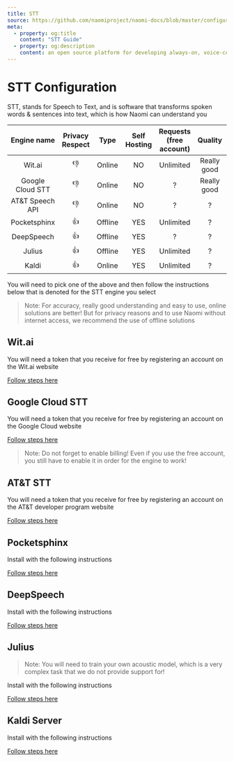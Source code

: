 ```yaml
---
title: STT
source: https://github.com/naomiproject/naomi-docs/blob/master/configuration/stt.md
meta:
  - property: og:title
    content: "STT Guide"
  - property: og:description
    content: an open source platform for developing always-on, voice-controlled applications
---
```


# STT Configuration

STT, stands for Speech to Text, and is software that transforms spoken words & sentences into text, which is how Naomi can understand you

| Engine name      | Privacy Respect | Type    | Self Hosting | Requests (free account) | Quality     | Platform |
|:----------------:|:---------------:|:-------:|:------------:|:-----------------------:|:-----------:|:--------:|
| Wit.ai           | 👎              | Online  | NO           | Unlimited               | Really good | Any      |
| Google Cloud STT | 👎              | Online  | NO           | ?                       | Really good | Any      |
| AT&T Speech API  | 👎              | Online  | NO           | ?                       | ?           | Any      |
| Pocketsphinx     | 👍              | Offline | YES          | Unlimited               | ?           | Linux 🐧 |
| DeepSpeech       | 👍              | Offline | YES          | ?                       | ?           | Linux 🐧 |
| Julius           | 👍              | Offline | YES          | Unlimited               | ?           | Linux 🐧 |
| Kaldi            | 👍              | Online  | YES          | Unlimited               | ?           | Linux 🐧 |

You will need to pick one of the above and then follow the instructions below that is denoted for the STT engine you select

>Note: For accuracy, really good understanding and easy to use, online solutions are better! But for privacy reasons and to use Naomi without internet access, we recommend the use of offline solutions

## Wit.ai

You will need a token that you receive for free by registering an account on the Wit.ai website

[Follow steps here](https://wit.ai/)

## Google Cloud STT

You will need a token that you receive for free by registering an account on the Google Cloud website

[Follow steps here](https://cloud.google.com/speech-to-text/)

>Note: Do not forget to enable billing! Even if you use the free account, you still have to enable it in order for the engine to work!

## AT&T STT

You will need a token that you receive for free by registering an account on the AT&T developer program website

[Follow steps here](https://developer.att.com/blog/at-amp-t-text-to-speech-and-speech-to-text-api-tutorial)

## Pocketsphinx

Install with the following instructions

[Follow steps here](../plugins/pocketsphinx-install.html)

## DeepSpeech

Install with the following instructions

[Follow steps here](../plugins/deepspeech-setup.html)

## Julius

>Note: You will need to train your own acoustic model, which is a very complex task that we do not provide support for!

Install with the following instructions

[Follow steps here](https://julius.osdn.jp/juliusbook/en/desc_install.html)

## Kaldi Server

Install with the following instructions

[Follow steps here](http://kaldi-asr.org/doc/)

<DocPreviousVersions/>
<EditPageLink/>
